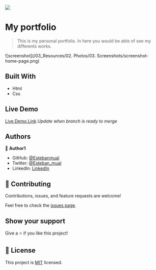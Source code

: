 ![](https://img.shields.io/badge/Microverse-blueviolet)

# My portfolio

> This is my personal portfolio. In here you would be able of see my differents works. 

![screenshot](/03_Resources/02. Photos/03. Screenshots/screenshot-home-page.png)

## Built With

- Html
-  Css

## Live Demo

[Live Demo Link](https://livedemo.com)
*Update when branch is ready to merge*

## Authors

👤 **Author1**

- GitHub: [@Estebanmual](https://github.com/Estebanmual)
- Twitter: [@Esteban_mual](https://twitter.com/Esteban_mual)
- LinkedIn: [LinkedIn](https://linkedin.com/in/lestebanmual)

## 🤝 Contributing

Contributions, issues, and feature requests are welcome!

Feel free to check the [issues page](../../issues/).

## Show your support

Give a ⭐️ if you like this project!

## 📝 License

This project is [MIT](./MIT.md) licensed.
